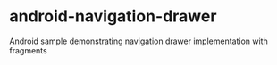 # android-navigation-drawer
Android sample demonstrating navigation drawer implementation with fragments
